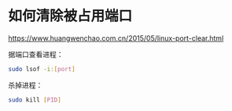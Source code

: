 # 如何清除被占用端口

<https://www.huangwenchao.com.cn/2015/05/linux-port-clear.html>

据端口查看进程：

```bash
sudo lsof -i:[port]
```

杀掉进程：

```bash
sudo kill [PID]
```
